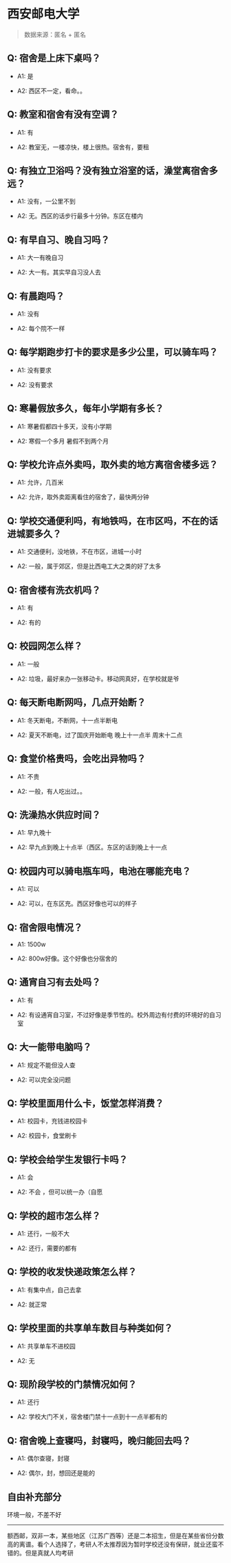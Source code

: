 # 西安邮电大学

> 数据来源：匿名 + 匿名

## Q: 宿舍是上床下桌吗？

- A1: 是

- A2: 西区不一定，看命。。

## Q: 教室和宿舍有没有空调？

- A1: 有

- A2: 教室无，一楼凉快，楼上很热。宿舍有，要租

## Q: 有独立卫浴吗？没有独立浴室的话，澡堂离宿舍多远？

- A1: 没有，一公里不到

- A2: 无。西区的话步行最多十分钟。东区在楼内

## Q: 有早自习、晚自习吗？

- A1: 大一有晚自习

- A2: 大一有。其实早自习没人去

## Q: 有晨跑吗？

- A1: 没有

- A2: 每个院不一样

## Q: 每学期跑步打卡的要求是多少公里，可以骑车吗？

- A1: 没有要求

- A2: 没有要求

## Q: 寒暑假放多久，每年小学期有多长？

- A1: 寒暑假都四十多天，没有小学期

- A2: 寒假一个多月 暑假不到两个月

## Q: 学校允许点外卖吗，取外卖的地方离宿舍楼多远？

- A1: 允许，几百米

- A2: 允许，取外卖距离看住的宿舍了，最快两分钟

## Q: 学校交通便利吗，有地铁吗，在市区吗，不在的话进城要多久？

- A1: 交通便利，没地铁，不在市区，进城一小时

- A2: 一般，属于郊区，但是比西电工大之类的好了太多

## Q: 宿舍楼有洗衣机吗？

- A1: 有

- A2: 有的

## Q: 校园网怎么样？

- A1: 一般

- A2: 垃圾，最好来办一张移动卡。移动网真好，在学校就是爷

## Q: 每天断电断网吗，几点开始断？

- A1: 冬天断电，不断网，十一点半断电

- A2: 夏天不断电，过了国庆开始断电 晚上十一点半 周末十二点

## Q: 食堂价格贵吗，会吃出异物吗？

- A1: 不贵

- A2: 一般，有人吃出过。。

## Q: 洗澡热水供应时间？

- A1: 早九晚十

- A2: 早九点到晚上十点半（西区。东区的话到晚上十一点

## Q: 校园内可以骑电瓶车吗，电池在哪能充电？

- A1: 可以

- A2: 可以，在东区充。西区好像也可以的样子

## Q: 宿舍限电情况？

- A1: 1500w

- A2: 800w好像。这个好像也分宿舍的

## Q: 通宵自习有去处吗？

- A1: 有

- A2: 有设通宵自习室，不过好像是季节性的。校外周边有付费的环境好的自习室

## Q: 大一能带电脑吗？

- A1: 规定不能但没人查

- A2: 可以完全没问题

## Q: 学校里面用什么卡，饭堂怎样消费？

- A1: 校园卡，充钱进校园卡

- A2: 校园卡，食堂刷卡

## Q: 学校会给学生发银行卡吗？

- A1: 会

- A2: 不会 ，但可以统一办（自愿

## Q: 学校的超市怎么样？

- A1: 还行，一般不大

- A2: 还行，需要的都有

## Q: 学校的收发快递政策怎么样？

- A1: 有集中点，自己去拿

- A2: 就正常

## Q: 学校里面的共享单车数目与种类如何？

- A1: 共享单车不进校园

- A2: 无

## Q: 现阶段学校的门禁情况如何？

- A1: 还行

- A2: 学校大门不关，宿舍楼门禁十一点到十一点半都有的

## Q: 宿舍晚上查寝吗，封寝吗，晚归能回去吗？

- A1: 偶尔查寝，封寝

- A2: 偶尔，封，想回还是能的

## 自由补充部分

环境一般，不差不好

***

额西邮，双非一本，某些地区（江苏广西等）还是二本招生，但是在某些省份分数高的离谱。看个人选择了，考研人不太推荐因为暂时学校还没有保研，就业还蛮不错的。但是真就人均考研
